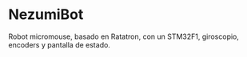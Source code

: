 # NezumiBot
Robot micromouse, basado en Ratatron, con un STM32F1, giroscopio, encoders y pantalla de estado.

